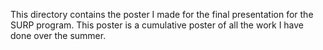 This directory contains the poster I made for the final presentation for the SURP program. This poster is a cumulative poster of all the work I have done over the summer.
